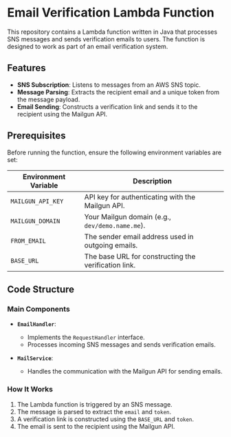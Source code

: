 # Email Verification Lambda Function

This repository contains a Lambda function written in Java that processes SNS messages and sends verification emails to users. The function is designed to work as part of an email verification system.

## Features

- **SNS Subscription**: Listens to messages from an AWS SNS topic.
- **Message Parsing**: Extracts the recipient email and a unique token from the message payload.
- **Email Sending**: Constructs a verification link and sends it to the recipient using the Mailgun API.

## Prerequisites

Before running the function, ensure the following environment variables are set:

| Environment Variable | Description                                          |
|-----------------------|------------------------------------------------------|
| `MAILGUN_API_KEY`     | API key for authenticating with the Mailgun API.     |
| `MAILGUN_DOMAIN`      | Your Mailgun domain (e.g., `dev/demo.name.me`).      |
| `FROM_EMAIL`          | The sender email address used in outgoing emails.    |
| `BASE_URL`            | The base URL for constructing the verification link. |

## Code Structure

### Main Components
- **`EmailHandler`**:
    - Implements the `RequestHandler` interface.
    - Processes incoming SNS messages and sends verification emails.

- **`MailService`**:
    - Handles the communication with the Mailgun API for sending emails.

### How It Works
1. The Lambda function is triggered by an SNS message.
2. The message is parsed to extract the `email` and `token`.
3. A verification link is constructed using the `BASE_URL` and `token`.
4. The email is sent to the recipient using the Mailgun API.